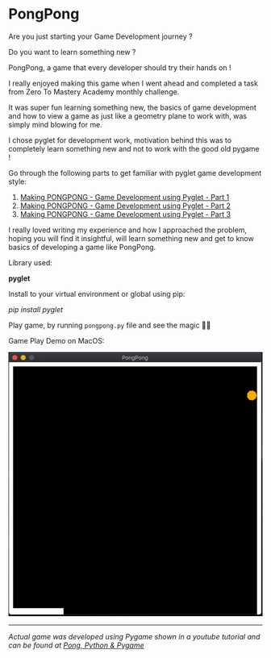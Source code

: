 # PongPong

Are you just starting your Game Development journey ?

Do you want to learn something new ?

PongPong, a game that every developer should try their hands on !

I really enjoyed making this game when I went ahead and completed a task from Zero To Mastery Academy monthly challenge.

It was super fun learning something new, the basics of game development and how to view a game as just like a geometry plane to work with, was simply mind blowing for me.

I chose pyglet for development work, motivation behind this was to completely learn something new and not to work with the good old pygame !

Go through the following parts to get familiar with pyglet game development style:

1. [Making PONGPONG - Game Development using Pyglet - Part 1](https://blog.codekaro.info/making-pongpong-game-development-using-pyglet-part-1)
2. [Making PONGPONG - Game Development using Pyglet - Part 2](https://blog.codekaro.info/making-pongpong-game-development-using-pyglet-part-2)
3. [Making PONGPONG - Game Development using Pyglet - Part 3](https://blog.codekaro.info/making-pongpong-game-development-using-pyglet-part-3)

I really loved writing my experience and how I approached the problem, hoping you will find it insightful, will learn something new and get to know basics of developing a game like PongPong.



Library used:

**pyglet**

Install to your virtual environment or global using pip:

*pip install pyglet*

Play game, by running `pongpong.py` file and see the magic 🧙‍♂️

Game Play Demo on MacOS:

![Game_play on mac](pong_game_play.gif)

---

*Actual game was developed using Pygame shown in a youtube tutorial and can be found at [Pong, Python & Pygame](https://www.youtube.com/watch?v=JRLdbt7vK-E)*
